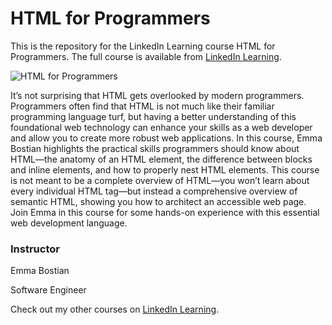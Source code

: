 # HTML for Programmers
This is the repository for the LinkedIn Learning course HTML for Programmers. The full course is available from [LinkedIn Learning][lil-course-url].

![HTML for Programmers][lil-thumbnail-url] 

It’s not surprising that HTML gets overlooked by modern programmers. Programmers often find that HTML is not much like their familiar programming language turf, but having a better understanding of this foundational web technology can enhance your skills as a web developer and allow you to create more robust web applications. In this course, Emma Bostian highlights the practical skills programmers should know about HTML—the anatomy of an HTML element, the difference between blocks and inline elements, and how to properly nest HTML elements. This course is not meant to be a complete overview of HTML—you won’t learn about every individual HTML tag—but instead a comprehensive overview of semantic HTML, showing you how to architect an accessible web page. Join Emma in this course for some hands-on experience with this essential web development language.


### Instructor

Emma Bostian 
                            
Software Engineer

                            

Check out my other courses on [LinkedIn Learning](https://www.linkedin.com/learning/instructors/emma-bostian).

[lil-course-url]: https://www.linkedin.com/learning/html-for-programmers?dApp=59033956
[lil-thumbnail-url]: https://media.licdn.com/dms/image/C560DAQHKNJ3LBCSNYg/learning-public-crop_675_1200/0/1679683700880?e=2147483647&v=beta&t=emOK6Xsxz5R7qgdsfJlj3-zatW-yzR7NynCHzCjTE7I

